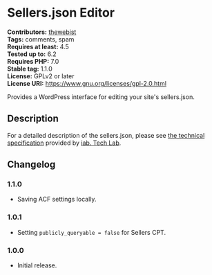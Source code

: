 # Sellers.json Editor #
**Contributors:** [thewebist](https://profiles.wordpress.org/thewebist/)  
**Tags:** comments, spam  
**Requires at least:** 4.5  
**Tested up to:** 6.2  
**Requires PHP:** 7.0  
**Stable tag:** 1.1.0  
**License:** GPLv2 or later  
**License URI:** https://www.gnu.org/licenses/gpl-2.0.html  

Provides a WordPress interface for editing your site's sellers.json.

## Description ##

For a detailed description of the sellers.json, please see [the technical specification](https://iabtechlab.com/wp-content/uploads/2019/07/Sellers.json_Final.pdf) provided by [iab. Tech Lab](https://iabtechlab.com/sellers-json/).

## Changelog ##

### 1.1.0 ###
* Saving ACF settings locally.

### 1.0.1 ###
* Setting `publicly_queryable = false` for Sellers CPT.

### 1.0.0 ###
* Initial release.